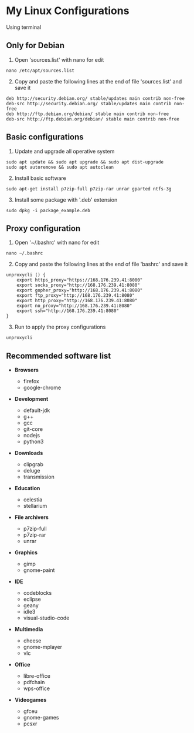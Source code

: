 # My Linux Configurations
Using terminal

## Only for Debian
1. Open 'sources.list' with nano for edit
```
nano /etc/apt/sources.list
````
2. Copy and paste the following lines at the end of file 'sources.list' and save it
```
deb http://security.debian.org/ stable/updates main contrib non-free
deb-src http://security.debian.org/ stable/updates main contrib non-free
deb http://ftp.debian.org/debian/ stable main contrib non-free
deb-src http://ftp.debian.org/debian/ stable main contrib non-free
```
## Basic configurations
1. Update and upgrade all operative system
```
sudo apt update && sudo apt upgrade && sudo apt dist-upgrade
sudo apt autoremove && sudo apt autoclean
```

2. Install basic software 
```
sudo apt-get install p7zip-full p7zip-rar unrar gparted ntfs-3g
```

3. Install some package with '.deb' extension
```
sudo dpkg -i package_example.deb
```

## Proxy configuration
1. Open '~/.bashrc' with nano for edit
```
nano ~/.bashrc 
```

2. Copy and paste the following lines at the end of file 'bashrc' and save it
```
unproxycli () {
    export https_proxy="https://168.176.239.41:8080"
    export socks_proxy="http://168.176.239.41:8080"
    export gopher_proxy="http://168.176.239.41:8080"
    export ftp_proxy="http://168.176.239.41:8080"
    export http_proxy="http://168.176.239.41:8080"
    export no_proxy="http://168.176.239.41:8080"
    export ssh="http://168.176.239.41:8080"
}
```
3. Run to apply the proxy configurations
```
unproxycli
```

## Recommended software list
- **Browsers**
    - firefox
    - google-chrome

- **Development**
    - default-jdk
    - g++ 
    - gcc
    - git-core
    - nodejs
    - python3

- **Downloads**
    - clipgrab
    - deluge
    - transmission

- **Education**
    - celestia
    - stellarium

- **File archivers**
    - p7zip-full
    - p7zip-rar
    - unrar

- **Graphics**
    - gimp
    - gnome-paint

- **IDE**
    - codeblocks
    - eclipse
    - geany
    - idle3
    - visual-studio-code

- **Multimedia**
    - cheese
    - gnome-mplayer
    - vlc

- **Office**
    - libre-office
    - pdfchain
    - wps-office

- **Videogames**
    - gfceu
    - gnome-games
    - pcsxr
